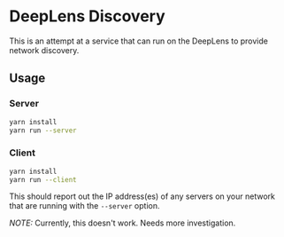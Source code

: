 # DeepLens Discovery

This is an attempt at a service that can run on the DeepLens to provide network discovery.

## Usage

### Server

```bash
yarn install
yarn run --server
```

### Client

```bash
yarn install
yarn run --client
```

This should report out the IP address(es) of any servers on your network that are running with the `--server` option.

*NOTE:* Currently, this doesn't work.  Needs more investigation.